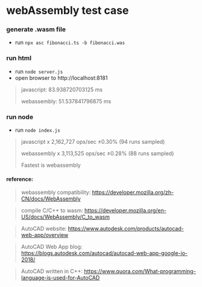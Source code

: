 # webAssembly test case

### generate .wasm file

- run `npx asc fibonacci.ts -b fibonacci.was`

### run html

- run `node server.js`
- open browser to http://localhost:8181

>javascript: 83.938720703125 ms
>
>webassembly: 51.537841796875 ms

### run node

- run `node index.js`

> javascript x 2,162,727 ops/sec ±0.30% (94 runs sampled)
>
> webassembly x 3,113,525 ops/sec ±0.28% (88 runs sampled)
>
> Fastest is webassembly


#### reference:

> webassembly compatibility: https://developer.mozilla.org/zh-CN/docs/WebAssembly

> compile C/C++ to wasm: https://developer.mozilla.org/en-US/docs/WebAssembly/C_to_wasm

> AutoCAD website: https://www.autodesk.com/products/autocad-web-app/overview

> AutoCAD Web App blog: https://blogs.autodesk.com/autocad/autocad-web-app-google-io-2018/

> AutoCAD written in C++: https://www.quora.com/What-programming-language-is-used-for-AutoCAD

